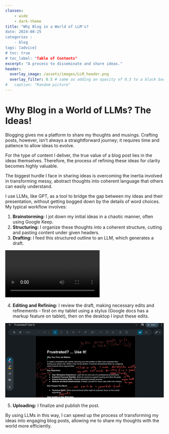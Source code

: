 ```yaml
---
classes: 
    - wide
    - dark-theme
title: "Why Blog in a World of LLM's?
date: 2024-08-25
categories :
    - blog
tags: [advice]
# toc: true
# toc_label: "Table of Contents"
excerpt: "A process to disseminate and share ideas."
header:
  overlay_image: /assets/images/LLM_header.png
  overlay_filter: 0.5 # same as adding an opacity of 0.5 to a black background
#   caption: "Random picture"
---
```


# Why Blog in a World of LLMs? The Ideas!

Blogging gives me a platform to share my thoughts and musings. Crafting posts, however, isn’t always a straightforward journey; it requires time and patience to allow ideas to evolve.

For the type of content I deliver, the true value of a blog post lies in the ideas themselves. Therefore, the process of refining these ideas for clarity becomes highly valuable.

The biggest hurdle I face in sharing ideas is overcoming the inertia involved in transforming messy, abstract thoughts into coherent language that others can easily understand.

I use LLMs, like GPT, as a tool to bridge the gap between my ideas and their presentation, without getting bogged down by the details of word choices. My typical workflow involves:

1. **Brainstorming:** I jot down my initial ideas in a chaotic manner, often using Google Keep.  
2. **Structuring:** I organize these thoughts into a coherent structure, cutting and pasting content under given headers.  
3. **Drafting:** I feed this structured outline to an LLM, which generates a draft.

![Process](/assets/images/llm_editted.mp4)

4. **Editing and Refining:** I review the draft, making necessary edits and refinements - first on my tablet using a stylus (Google docs has a markup feature on tablet), then on the desktop I input these edits.

![Markup Example](/assets/images/markup.jpg)

5. **Uploading:** I finalize and publish the post.

By using LLMs in this way, I can speed up the process of transforming my ideas into engaging blog posts, allowing me to share my thoughts with the world more efficiently.